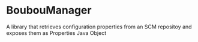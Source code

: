 # BoubouManager
A library that retrieves configuration properties from an SCM repositoy and exposes them as Properties Java Object
